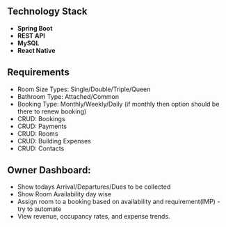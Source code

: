## Technology Stack

- **Spring Boot**
- **REST API**
- **MySQL**
- **React Native**

## Requirements

- Room Size Types: Single/Double/Triple/Queen
- Bathroom Type: Attached/Common
- Booking Type: Monthly/Weekly/Daily (if monthly then option should be there to renew booking)
- CRUD: Bookings
- CRUD: Payments
- CRUD: Rooms
- CRUD: Building Expenses
- CRUD: Contacts

## Owner Dashboard:

- Show todays Arrival/Departures/Dues to be collected
- Show Room Availability day wise
- Assign room to a booking based on availability and requirement(IMP) - try to automate
- View revenue, occupancy rates, and expense trends.
